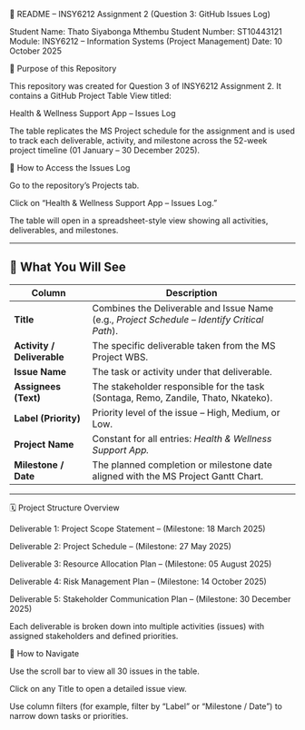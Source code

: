 📄 README – INSY6212 Assignment 2 (Question 3: GitHub Issues Log)

Student Name: Thato Siyabonga Mthembu
Student Number: ST10443121
Module: INSY6212 – Information Systems (Project Management)
Date: 10 October 2025

🧭 Purpose of this Repository

This repository was created for Question 3 of INSY6212 Assignment 2.
It contains a GitHub Project Table View titled:

Health & Wellness Support App – Issues Log

The table replicates the MS Project schedule for the assignment and is used to track each deliverable, activity, and milestone across the 52-week project timeline (01 January – 30 December 2025).

📂 How to Access the Issues Log

Go to the repository’s Projects tab.

Click on “Health & Wellness Support App – Issues Log.”

The table will open in a spreadsheet-style view showing all activities, deliverables, and milestones.
*************************************************************************************************************************************


🧱 What You Will See
-----------------------------------------------------------------------------------------------------------------------------
| Column                     | Description                                                                                  |
| -------------------------- | -------------------------------------------------------------------------------------------- |
| **Title**                  | Combines the Deliverable and Issue Name (e.g., *Project Schedule – Identify Critical Path*). |
| **Activity / Deliverable** | The specific deliverable taken from the MS Project WBS.                                      |
| **Issue Name**             | The task or activity under that deliverable.                                                 |
| **Assignees (Text)**       | The stakeholder responsible for the task (Sontaga, Remo, Zandile, Thato, Nkateko).           |
| **Label (Priority)**       | Priority level of the issue – High, Medium, or Low.                                          |
| **Project Name**           | Constant for all entries: *Health & Wellness Support App.*                                   |
| **Milestone / Date**       | The planned completion or milestone date aligned with the MS Project Gantt Chart.            |
-----------------------------------------------------------------------------------------------------------------------------



🗓 Project Structure Overview

Deliverable 1: Project Scope Statement – (Milestone: 18 March 2025)

Deliverable 2: Project Schedule – (Milestone: 27 May 2025)

Deliverable 3: Resource Allocation Plan – (Milestone: 05 August 2025)

Deliverable 4: Risk Management Plan – (Milestone: 14 October 2025)

Deliverable 5: Stakeholder Communication Plan – (Milestone: 30 December 2025)

Each deliverable is broken down into multiple activities (issues) with assigned stakeholders and defined priorities.


🧩 How to Navigate

Use the scroll bar to view all 30 issues in the table.

Click on any Title to open a detailed issue view.

Use column filters (for example, filter by “Label” or “Milestone / Date”) to narrow down tasks or priorities.





